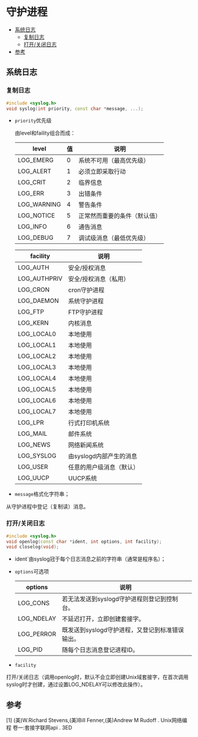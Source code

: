 # 守护进程

<!-- vim-markdown-toc GFM -->

* [系统日志](#系统日志)
    - [复制日志](#复制日志)
    - [打开/关闭日志](#打开关闭日志)
* [参考](#参考)

<!-- vim-markdown-toc -->



## 系统日志

### 复制日志

```c++
#include <syslog.h>
void syslog(int priority, const char *message, ...);
```

- `priority`优先级

  由level和faility组合而成：

  | level       | 值   | 说明                         |
  | ----------- | ---- | ---------------------------- |
  | LOG_EMERG   | 0    | 系统不可用（最高优先级）     |
  | LOG_ALERT   | 1    | 必须立即采取行动             |
  | LOG_CRIT    | 2    | 临界信息                     |
  | LOG_ERR     | 3    | 出错条件                     |
  | LOG_WARNING | 4    | 警告条件                     |
  | LOG_NOTICE  | 5    | 正常然而重要的条件（默认值） |
  | LOG_INFO    | 6    | 通告消息                     |
  | LOG_DEBUG   | 7    | 调试级消息（最低优先级）     |

  | facility     | 说明                     |
  | ------------ | ------------------------ |
  | LOG_AUTH     | 安全/授权消息            |
  | LOG_AUTHPRIV | 安全/授权消息（私用）    |
  | LOG_CRON     | cron守护进程             |
  | LOG_DAEMON   | 系统守护进程             |
  | LOG_FTP      | FTP守护进程              |
  | LOG_KERN     | 内核消息                 |
  | LOG_LOCAL0   | 本地使用                 |
  | LOG_LOCAL1   | 本地使用                 |
  | LOG_LOCAL2   | 本地使用                 |
  | LOG_LOCAL3   | 本地使用                 |
  | LOG_LOCAL4   | 本地使用                 |
  | LOG_LOCAL5   | 本地使用                 |
  | LOG_LOCAL6   | 本地使用                 |
  | LOG_LOCAL7   | 本地使用                 |
  | LOG_LPR      | 行式打印机系统           |
  | LOG_MAIL     | 邮件系统                 |
  | LOG_NEWS     | 网络新闻系统             |
  | LOG_SYSLOG   | 由syslogd内部产生的消息  |
  | LOG_USER     | 任意的用户级消息（默认） |
  | LOG_UUCP     | UUCP系统                 |

- `message`格式化字符串；

从守护进程中登记（复制读）消息。

### 打开/关闭日志

```c++
#include <syslog.h>
void openlog(const char *ident, int options, int facility);
void closelog(void);
```

- ident`由syslog冠于每个日志消息之前的字符串（通常是程序名）；

- `options`可选项

  | options    | 说明                                            |
  | ---------- | ----------------------------------------------- |
  | LOG_CONS   | 若无法发送到syslogd守护进程则登记到控制台。     |
  | LOG_NDELAY | 不延迟打开，立即创建套接字。                    |
  | LOG_PERROR | 既发送到syslogd守护进程，又登记到标准错误输出。 |
  | LOG_PID    | 随每个日志消息登记进程ID。                      |

- `facility`

打开/关闭日志（调用openlog时，默认不会立即创建Unix域套接字，在首次调用syslog时才创建，通过设置LOG_NDELAY可以修改此操作）。



## 参考

[1] (美)W.Richard Stevens,(美)Bill Fenner,(美)Andrew M Rudoff . Unix网络编程 卷一:套接字联网api . 3ED
